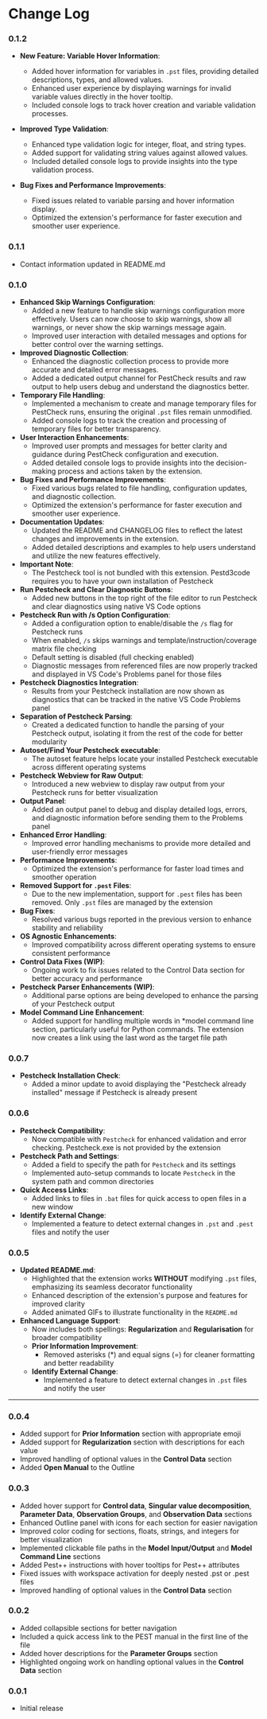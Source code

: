 # Change Log

### 0.1.2
- **New Feature: Variable Hover Information**:
  - Added hover information for variables in `.pst` files, providing detailed descriptions, types, and allowed values.
  - Enhanced user experience by displaying warnings for invalid variable values directly in the hover tooltip.
  - Included console logs to track hover creation and variable validation processes.

- **Improved Type Validation**:
  - Enhanced type validation logic for integer, float, and string types.
  - Added support for validating string values against allowed values.
  - Included detailed console logs to provide insights into the type validation process.

- **Bug Fixes and Performance Improvements**:
  - Fixed issues related to variable parsing and hover information display.
  - Optimized the extension's performance for faster execution and smoother user experience.

### 0.1.1
- Contact information updated in README.md
### 0.1.0
- **Enhanced Skip Warnings Configuration**:
  - Added a new feature to handle skip warnings configuration more effectively. Users can now choose to skip warnings, show all warnings, or never show the skip warnings message again.
  - Improved user interaction with detailed messages and options for better control over the warning settings.
- **Improved Diagnostic Collection**:
  - Enhanced the diagnostic collection process to provide more accurate and detailed error messages.
  - Added a dedicated output channel for PestCheck results and raw output to help users debug and understand the diagnostics better.
- **Temporary File Handling**:
  - Implemented a mechanism to create and manage temporary files for PestCheck runs, ensuring the original `.pst` files remain unmodified.
  - Added console logs to track the creation and processing of temporary files for better transparency.
- **User Interaction Enhancements**:
  - Improved user prompts and messages for better clarity and guidance during PestCheck configuration and execution.
  - Added detailed console logs to provide insights into the decision-making process and actions taken by the extension.
- **Bug Fixes and Performance Improvements**:
  - Fixed various bugs related to file handling, configuration updates, and diagnostic collection.
  - Optimized the extension's performance for faster execution and smoother user experience.
- **Documentation Updates**:
  - Updated the README and CHANGELOG files to reflect the latest changes and improvements in the extension.
  - Added detailed descriptions and examples to help users understand and utilize the new features effectively.
- **Important Note**:
  - The Pestcheck tool is not bundled with this extension. Pestd3code requires you to have your own installation of Pestcheck
- **Run Pestcheck and Clear Diagnostic Buttons**:
  - Added new buttons in the top right of the file editor to run Pestcheck and clear diagnostics using native VS Code options
- **Pestcheck Run with /s Option Configuration**:
  - Added a configuration option to enable/disable the `/s` flag for Pestcheck runs
  - When enabled, `/s` skips warnings and template/instruction/coverage matrix file checking
  - Default setting is disabled (full checking enabled)
  - Diagnostic messages from referenced files are now properly tracked and displayed in VS Code's Problems panel for those files
- **Pestcheck Diagnostics Integration**:
  - Results from your Pestcheck installation are now shown as diagnostics that can be tracked in the native VS Code Problems panel
- **Separation of Pestcheck Parsing**:
  - Created a dedicated function to handle the parsing of your Pestcheck output, isolating it from the rest of the code for better modularity
- **Autoset/Find Your Pestcheck executable**:
  - The autoset feature helps locate your installed Pestcheck executable across different operating systems
- **Pestcheck Webview for Raw Output**:
  - Introduced a new webview to display raw output from your Pestcheck runs for better visualization
- **Output Panel**:
  - Added an output panel to debug and display detailed logs, errors, and diagnostic information before sending them to the Problems panel
- **Enhanced Error Handling**:
  - Improved error handling mechanisms to provide more detailed and user-friendly error messages
- **Performance Improvements**:
  - Optimized the extension's performance for faster load times and smoother operation
- **Removed Support for `.pest` Files**:
  - Due to the new implementation, support for `.pest` files has been removed. Only `.pst` files are managed by the extension
- **Bug Fixes**:
  - Resolved various bugs reported in the previous version to enhance stability and reliability
- **OS Agnostic Enhancements**:
  - Improved compatibility across different operating systems to ensure consistent performance
- **Control Data Fixes (WIP)**:
  - Ongoing work to fix issues related to the Control Data section for better accuracy and performance
- **Pestcheck Parser Enhancements (WIP)**:
  - Additional parse options are being developed to enhance the parsing of your Pestcheck output
- **Model Command Line Enhancement**:
  - Added support for handling multiple words in *model command line section, particularly useful for Python commands. The extension now creates a link using the last word as the target file path

### 0.0.7
- **Pestcheck Installation Check**:
  - Added a minor update to avoid displaying the "Pestcheck already installed" message if Pestcheck is already present

### 0.0.6
- **Pestcheck Compatibility**:
  - Now compatible with `Pestcheck` for enhanced validation and error checking. Pestcheck.exe is not provided by the extension
- **Pestcheck Path and Settings**:
  - Added a field to specify the path for `Pestcheck` and its settings
  - Implemented auto-setup commands to locate `Pestcheck` in the system path and common directories
- **Quick Access Links**:
  - Added links to files in `.bat` files for quick access to open files in a new window
- **Identify External Change**:
  - Implemented a feature to detect external changes in `.pst` and  `.pest` files and notify the user

### 0.0.5
- **Updated README.md**:
  - Highlighted that the extension works **WITHOUT** modifying `.pst` files, emphasizing its seamless decorator functionality
  - Enhanced description of the extension's purpose and features for improved clarity
  - Added animated GIFs to illustrate functionality in the `README.md`
- **Enhanced Language Support**:
  - Now includes both spellings: **Regularization** and **Regularisation** for broader compatibility
  - **Prior Information Improvement**:
    - Removed asterisks (*) and equal signs (=) for cleaner formatting and better readability
  - **Identify External Change**:
    - Implemented a feature to detect external changes in `.pst` files and notify the user
---

### 0.0.4
- Added support for **Prior Information** section with appropriate emoji
- Added support for **Regularization** section with descriptions for each value
- Improved handling of optional values in the **Control Data** section
- Added **Open Manual** to the Outline

### 0.0.3
- Added hover support for **Control data**, **Singular value decomposition**, **Parameter Data**, **Observation Groups**, and **Observation Data** sections
- Enhanced Outline panel with icons for each section for easier navigation
- Improved color coding for sections, floats, strings, and integers for better visualization
- Implemented clickable file paths in the **Model Input/Output** and **Model Command Line** sections
- Added Pest++ instructions with hover tooltips for Pest++ attributes
- Fixed issues with workspace activation for deeply nested .pst or .pest files
- Improved handling of optional values in the **Control Data** section

### 0.0.2
- Added collapsible sections for better navigation
- Included a quick access link to the PEST manual in the first line of the file
- Added hover descriptions for the **Parameter Groups** section
- Highlighted ongoing work on handling optional values in the **Control Data** section

### 0.0.1
- Initial release